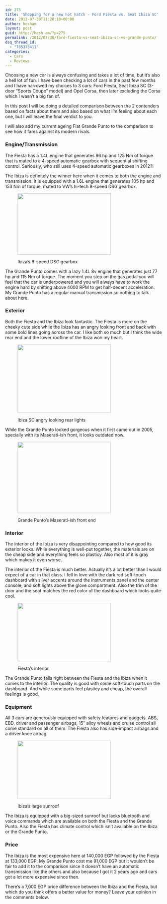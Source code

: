 ```yaml
---
id: 275
title: 'Shopping for a new hot hatch - Ford Fiesta vs. Seat Ibiza SC'
date: 2012-07-30T11:20:18+00:00
author: hesham
layout: post
guid: http://hesh.am/?p=275
permalink: /2012/07/30/ford-fiesta-vs-seat-ibiza-sc-vs-grande-punto/
dsq_thread_id:
  - "785375411"
categories:
  - Cars
  - Reviews
---
```

Choosing a new car is always confusing and takes a lot of time, but it&#8217;s also a hell lot of fun. I have been checking a lot of cars in the past few months and I have narrowed my choices to 3 cars: Ford Fiesta, Seat Ibiza SC (3-door &#8220;Sports Coupe&#8221; model) and Opel Corsa, then later excluding the Corsa which I wasn&#8217;t a big fan of.

In this post I will be doing a detailed comparison between the 2 contenders based on facts about them and also based on what I&#8217;m feeling about each one, but I will leave the final verdict to you.

I will also add my current ageing Fiat Grande Punto to the comparison to see how it fares against its modern rivals.

### **Engine/Transmission**

The Fiesta has a 1.4L engine that generates 96 hp and 125 Nm of torque that is mated to a 4-speed automatic gearbox with sequential shifting control. Seriously, who still uses 4-speed automatic gearboxes in 2012?!

The Ibiza is definitely the winner here when it comes to both the engine and transmission. It is equipped with a 1.6L engine that generates 105 hp and 153 Nm of torque, mated to VW&#8217;s hi-tech 8-speed DSG gearbox.<figure id="attachment_282" style="max-width: 300px" class="wp-caption aligncenter">

[<img class="size-medium wp-image-282" title="DSG-shot-from-R32_m_m" src="http://hesh.am/wp-content/uploads/2012/07/DSG-shot-from-R32_m_m-300x196.jpeg" alt="" width="300" height="196" />](http://hesh.am/wp-content/uploads/2012/07/DSG-shot-from-R32_m_m.jpeg)<figcaption class="wp-caption-text">Ibiza&#8217;s 8-speed DSG gearbox</figcaption></figure> 

The Grande Punto comes with a lazy 1.4L 8v engine that generates just 77 hp and 115 Nm of torque. The moment you step on the gas pedal you will feel that the car is underpowered and you will always have to work the engine hard by shifting above 4000 RPM to get half-decent acceleration. My Grande Punto has a regular manual transmission so nothing to talk about here.

### **Exterior**

Both the Fiesta and the Ibiza look fantastic. The Fiesta is more on the cheeky cute side while the Ibiza has an angry looking front and back with some bold lines going across the car. I like both so much but I think the wide rear end and the lower roofline of the Ibiza won my heart.<figure id="attachment_278" style="max-width: 300px" class="wp-caption aligncenter">

[<img class="size-medium wp-image-278" title="SEAT-Ibiza-SC-1" src="http://hesh.am/wp-content/uploads/2012/07/SEAT-Ibiza-SC-1-300x219.jpeg" alt="" width="300" height="219" />](http://hesh.am/wp-content/uploads/2012/07/SEAT-Ibiza-SC-1.jpeg)<figcaption class="wp-caption-text">Ibiza SC angry looking rear lights</figcaption></figure> 

While the Grande Punto looked gorgeous when it first came out in 2005, specially with its Maserati-ish front, it looks outdated now.<figure id="attachment_279" style="max-width: 300px" class="wp-caption aligncenter">

[<img class="size-medium wp-image-279" title="masepuntort9" src="http://hesh.am/wp-content/uploads/2012/07/masepuntort9-300x228.jpeg" alt="" width="300" height="228" />](http://hesh.am/wp-content/uploads/2012/07/masepuntort9.jpeg)<figcaption class="wp-caption-text">Grande Punto&#8217;s Maserati-ish front end</figcaption></figure> 

### **Interior**

The interior of the Ibiza is very disappointing compared to how good its exterior looks. While everything is well-put together, the materials are on the cheap side and everything feels so plasticy. Also most of it is gray which makes it even worse.

The interior of the Fiesta is much better. Actually it&#8217;s a lot better than I would expect of a car in that class. I fell in love with the dark red soft-touch dashboard with silver accents around the instruments panel and the center console, and soft lights above the glove compartment. Also the trim of the door and the seat matches the red color of the dashboard which looks quite cool.<figure id="attachment_280" style="max-width: 300px" class="wp-caption aligncenter">

[<img class="size-medium wp-image-280" title="28894282" src="http://hesh.am/wp-content/uploads/2012/07/28894282-300x187.jpeg" alt="" width="300" height="187" />](http://hesh.am/wp-content/uploads/2012/07/28894282.jpeg)<figcaption class="wp-caption-text">Fiesta&#8217;s interior</figcaption></figure> 

The Grande Punto falls right between the Fiesta and the Ibiza when it comes to the interior. The quality is good with some soft-touch parts on the dashboard. And while some parts feel plasticy and cheap, the overall feelings is good.

### **Equipment**

All 3 cars are generously equipped with safety features and gadgets. ABS, EBD, driver and passenger airbags, 15&#8243; alloy wheels and cruise control all come standard on all of them. The Fiesta also has side-impact airbags and a driver knee airbag.<figure id="attachment_281" style="max-width: 300px" class="wp-caption aligncenter">

[<img class="size-medium wp-image-281" title="image_4" src="http://hesh.am/wp-content/uploads/2012/07/image_4-300x187.jpeg" alt="" width="300" height="187" />](http://hesh.am/wp-content/uploads/2012/07/image_4.jpeg)<figcaption class="wp-caption-text">Ibiza&#8217;s large sunroof</figcaption></figure> 

The Ibiza is equipped with a big-sized sunroof but lacks bluetooth and voice commands which are available on both the Fiesta and the Grande Punto. Also the Fiesta has climate control which isn&#8217;t available on the Ibiza or the Grande Punto.

### Price

The Ibiza is the most expensive here at 140,000 EGP followed by the Fiesta at 133,000 EGP. My Grande Punto cost me 91,000 EGP but it wouldn&#8217;t be fair to add it to the comparison since it doesn&#8217;t have an automatic transmission like the others and also because I got it 2 years ago and cars got a lot more expensive since then.

There&#8217;s a 7,000 EGP price difference between the Ibiza and the Fiesta, but which do you think offers a better value for money? Leave your opinion in the comments below.